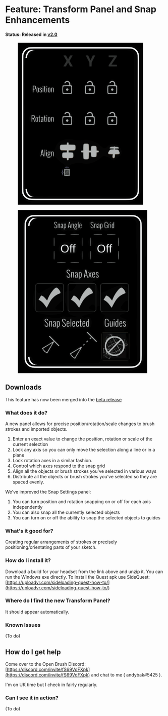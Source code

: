# Feature: Transform Panel and Snap Enhancements

#### Status: Released in [v2.0](../../release-history/2.0.md)

<div>

<figure><img src="../../.gitbook/assets/image (36).png" alt="" width="397"><figcaption></figcaption></figure>

 

<figure><img src="../../.gitbook/assets/image (40).png" alt="" width="410"><figcaption></figcaption></figure>

</div>

## Downloads

This feature has now been merged into the [beta release](../open-brush-beta-docs.md)

### What does it do?

A new panel allows for precise position/rotation/scale changes to brush strokes and imported objects.

1. Enter an exact value to change the position, rotation or scale of the current selection
2. Lock any axis so you can only move the selection along a line or in a plane
3. Lock rotation axes in a similar fashion.
4. Control which axes respond to the snap grid
5. Align all the objects or brush strokes you've selected in various ways
6. Distribute all the objects or brush strokes you've selected so they are spaced evenly.

We've improved the Snap Settings panel:

1. You can turn position and rotation snapping on or off for each axis independently
2. You can also snap all the currently selected objects
3. You can turn on or off the ability to snap the selected objects to guides

### What's it good for?

Creating regular arrangements of strokes or precisely positioning/orientating parts of your sketch.

### How do I install it?

Download a build for your headset from the link above and unzip it. You can run the Windows exe directly. To install the Quest apk use SideQuest: [https://uploadvr.com/sideloading-quest-how-to/](https://uploadvr.com/sideloading-quest-how-to/)

### Where do I find the new Transform Panel?

It should appear automatically.

### Known Issues

(To do)

## How do I get help

Come over to the Open Brush Discord: [https://discord.com/invite/fS69VdFXpk](https://discord.com/invite/fS69VdFXpk) and chat to me ( andybak#5425 ).

I'm on UK time but I check in fairly regularly.

### Can I see it in action?

(To do)
